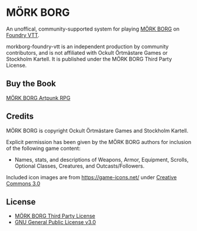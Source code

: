 # MÖRK BORG

An unoffical, community-supported system for playing [MÖRK BORG](https://morkborg.com/) on [Foundry VTT](http://foundryvtt.com/).

morkborg-foundry-vtt is an independent production by community contributors, and is not affiliated with Ockult Örtmästare Games or Stockholm Kartell. It is published under the MÖRK BORG Third Party License.

## Buy the Book
[MÖRK BORG Artpunk RPG](https://frialigan.se/en/store/?product_id=4529866506377)

## Credits

MÖRK BORG is copyright Ockult Örtmästare Games and Stockholm Kartell.

Explicit permission has been given by the MÖRK BORG authors for inclusion of the following game content:
  * Names, stats, and descriptions of Weapons, Armor, Equipment, Scrolls, Optional Classes, Creatures, and Outcasts/Followers.

Included icon images are from https://game-icons.net/ under [Creative Commons 3.0](https://creativecommons.org/licenses/by/3.0/)

## License
  * [MÖRK BORG Third Party License](https://morkborg.com/license/)
  * [GNU General Public License v3.0](https://choosealicense.com/licenses/gpl-3.0/)
